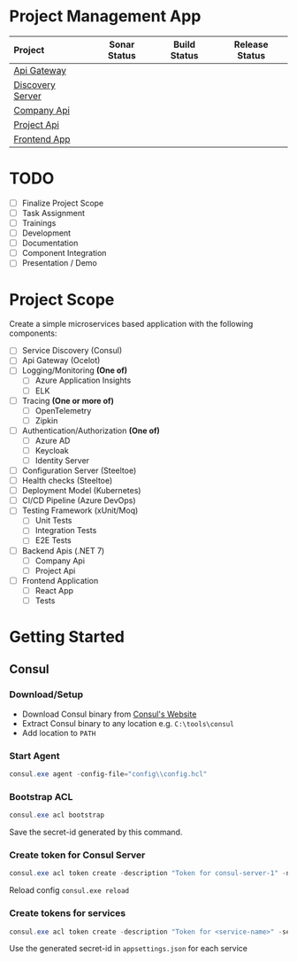 # Project Management App

| Project                                                                                  | Sonar Status | Build Status | Release Status |
|:-----------------------------------------------------------------------------------------|:------------:|:------------:|:--------------:|
| [Api Gateway](https://github.com/afroze9/dotnet-projectmanagement-api-gateway)           |              |              |                |
| [Discovery Server](https://github.com/afroze9/dotnet-projectmanagement-discovery-server) |              |              |                |
| [Company Api](https://github.com/afroze9/dotnet-projectmanagement-company-api)           |              |              |                |
| [Project Api](https://github.com/afroze9/dotnet-projectmanagement-project-api)           |              |              |                |
| [Frontend App](https://github.com/afroze9/dotnet-projectmanagement-frontend-app)         |              |              |                |


# TODO
* [ ] Finalize Project Scope
* [ ] Task Assignment
* [ ] Trainings
* [ ] Development
* [ ] Documentation
* [ ] Component Integration
* [ ] Presentation / Demo

# Project Scope
Create a simple microservices based application with the following components:
* [ ] Service Discovery (Consul)
* [ ] Api Gateway (Ocelot)
* [ ] Logging/Monitoring **(One of)**
  * [ ] Azure Application Insights
  * [ ] ELK
* [ ] Tracing **(One or more of)**
  * [ ] OpenTelemetry
  * [ ] Zipkin
* [ ] Authentication/Authorization **(One of)**
  * [ ] Azure AD
  * [ ] Keycloak
  * [ ] Identity Server
* [ ] Configuration Server (Steeltoe)
* [ ] Health checks (Steeltoe)
* [ ] Deployment Model (Kubernetes)
* [ ] CI/CD Pipeline (Azure DevOps)
* [ ] Testing Framework (xUnit/Moq)
  * [ ] Unit Tests
  * [ ] Integration Tests
  * [ ] E2E Tests
* [ ] Backend Apis (.NET 7)
  * [ ] Company Api
  * [ ] Project Api
* [ ] Frontend Application
  * [ ] React App
  * [ ] Tests

# Getting Started

## Consul

### Download/Setup
* Download Consul binary from [Consul's Website](https://developer.hashicorp.com/consul/downloads)
* Extract Consul binary to any location e.g. `C:\tools\consul`
* Add location to `PATH`

### Start Agent
```powershell
consul.exe agent -config-file="config\\config.hcl"
```

### Bootstrap ACL
```powershell
consul.exe acl bootstrap
```
Save the secret-id generated by this command.

### Create token for Consul Server
```powershell
consul.exe acl token create -description "Token for consul-server-1" -node-identity "consul-server-1:az-1" -token="<bootstrap-token>"
```
Reload config `consul.exe reload`

### Create tokens for services
```powershell
consul.exe acl token create -description "Token for <service-name>" -service-identity "<service-name>" -token="<bootstrap-token>"
```
Use the generated secret-id in `appsettings.json` for each service